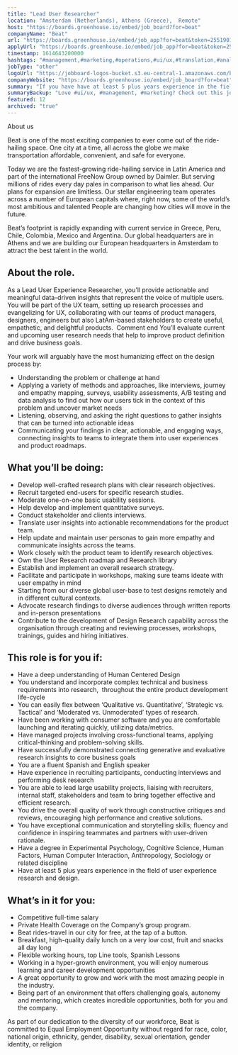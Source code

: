 ```yaml
---
title: "Lead User Researcher"
location: "Amsterdam (Netherlands), Athens (Greece),  Remote"
host: "https://boards.greenhouse.io/embed/job_board?for=beat"
companyName: "Beat"
url: "https://boards.greenhouse.io/embed/job_app?for=beat&token=2551901"
applyUrl: "https://boards.greenhouse.io/embed/job_app?for=beat&token=2551901#app"
timestamp: 1614643200000
hashtags: "#management,#marketing,#operations,#ui/ux,#translation,#analysis,#English"
jobType: "other"
logoUrl: "https://jobboard-logos-bucket.s3.eu-central-1.amazonaws.com/beat"
companyWebsite: "https://boards.greenhouse.io/embed/job_board?for=beat"
summary: "If you have have at least 5 plus years experience in the field of user experience research and design, consider applying to Beat's job post for a new Lead User Researcher."
summaryBackup: "Love #ui/ux, #management, #marketing? Check out this job post!"
featured: 12
archived: "true"
---
```


 About us 

Beat is one of the most exciting companies to ever come out of the ride-hailing space. One city at a time, all across the globe we make transportation affordable, convenient, and safe for everyone. 

Today we are the fastest-growing ride-hailing service in Latin America and part of the international FreeNow Group owned by Daimler. But serving millions of rides every day pales in comparison to what lies ahead. Our plans for expansion are limitless. Our stellar engineering team operates across a number of European capitals where, right now, some of the world’s most ambitious and talented People are changing how cities will move in the future.

Beat’s footprint is rapidly expanding with current service in Greece, Peru, Chile, Colombia, Mexico and Argentina. Our global headquarters are in Athens and we are building our European headquarters in Amsterdam to attract the best talent in the world. 

## About the role.

As a Lead User Experience Researcher, you’ll provide actionable and meaningful data-driven insights that represent the voice of multiple users. You will be part of the UX team, setting up research processes and evangelizing for UX, collaborating with our teams of product managers, designers, engineers but also LatAm-based stakeholders to create useful, empathetic, and delightful products.  Comment end You’ll evaluate current and upcoming user research needs that help to improve product definition and drive business goals.

Your work will arguably have the most humanizing effect on the design process by:

*   Understanding the problem or challenge at hand
*   Applying a variety of methods and approaches, like interviews, journey and empathy mapping, surveys, usability assessments, A/B testing and data analysis to find out how our users tick in the context of this problem and uncover market needs
*   Listening, observing, and asking the right questions to gather insights that can be turned into actionable ideas
*   Communicating your findings in clear, actionable, and engaging ways, connecting insights to teams to integrate them into user experiences and product roadmaps.

## What you’ll be doing:

*   Develop well-crafted research plans with clear research objectives.
*   Recruit targeted end-users for specific research studies.
*   Moderate one-on-one basic usability sessions.
*   Help develop and implement quantitative surveys.
*   Conduct stakeholder and clients interviews.
*   Translate user insights into actionable recommendations for the product team.
*   Help update and maintain user personas to gain more empathy and communicate insights across the teams.
*   Work closely with the product team to identify research objectives.
*   Own the User Research roadmap and Research library
*   Establish and implement an overall research strategy.
*   Facilitate and participate in workshops, making sure teams ideate with user empathy in mind
*   Starting from our diverse global user-base to test designs remotely and in different cultural contexts.
*   Advocate research findings to diverse audiences through written reports and in-person presentations
*   Contribute to the development of Design Research capability across the organisation through creating and reviewing processes, workshops, trainings, guides and hiring initiatives.

## This role is for you if:

*   Have a deep understanding of Human Centered Design
*   You understand and incorporate complex technical and business requirements into research,  throughout the entire product development life-cycle
*   You can easily flex between ‘Qualitative vs. Quantitative’, ‘Strategic vs. Tactical’ and ‘Moderated vs. Unmoderated’ types of research. 
*   Have been working with consumer software and you are comfortable launching and iterating quickly, utilizing data/metrics.
*   Have managed projects involving cross-functional teams, applying critical-thinking and problem-solving skills.
*   Have successfully demonstrated connecting generative and evaluative research insights to core business goals
*   You are a fluent Spanish and English speaker
*   Have experience in recruiting participants, conducting interviews and performing desk research
*   You are able to lead large usability projects, liaising with recruiters, internal staff, stakeholders and team to bring together effective and efficient research.
*   You drive the overall quality of work through constructive critiques and reviews, encouraging high performance and creative solutions.
*   You have exceptional communication and storytelling skills; fluency and confidence in inspiring teammates and partners with user-driven rationale.
*   Have a degree in Experimental Psychology, Cognitive Science, Human Factors, Human Computer Interaction, Anthropology, Sociology or related discipline
*   Have at least 5 plus years experience in the field of user experience research and design.

## What’s in it for you:

*   Competitive full-time salary
*   Private Health Coverage on the Company’s group program.
*   Beat rides-travel in our city for free, at the tap of a button.
*   Breakfast, high-quality daily lunch on a very low cost, fruit and snacks all day long
*   Flexible working hours, top Line tools, Spanish Lessons
*   Working in a hyper-growth environment, you will enjoy numerous learning and career development opportunities 
*   A great opportunity to grow and work with the most amazing people in the industry.
*   Being part of an environment that offers challenging goals, autonomy and mentoring, which creates incredible opportunities, both for you and the company.

As part of our dedication to the diversity of our workforce, Beat is committed to Equal Employment Opportunity without regard for race, color, national origin, ethnicity, gender, disability, sexual orientation, gender identity, or religion
